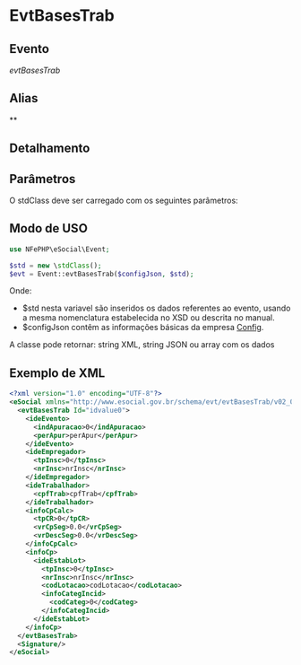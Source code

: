 # EvtBasesTrab

## Evento
 *evtBasesTrab*

## Alias
 **


## Detalhamento



## Parâmetros
O stdClass deve ser carregado com os seguintes parâmetros:



## Modo de USO

```php
use NFePHP\eSocial\Event;

$std = new \stdClass();
$evt = Event::evtBasesTrab($configJson, $std);
```

Onde:
- $std nesta variavel são inseridos os dados referentes ao evento, usando a mesma nomenclatura estabelecida no XSD ou descrita no manual.
- $configJson contêm as informações básicas da empresa [Config](Config.md).

A classe pode retornar: string XML, string JSON ou array com os dados


## Exemplo de XML

```xml
<?xml version="1.0" encoding="UTF-8"?>
<eSocial xmlns="http://www.esocial.gov.br/schema/evt/evtBasesTrab/v02_02_01" xmlns:xsi="http://www.w3.org/2001/XMLSchema-instance" xsi:schemaLocation="http://www.esocial.gov.br/schema/evt/evtBasesTrab/v02_02_01 ../schemes/evtBasesTrab.xsd ">
  <evtBasesTrab Id="idvalue0">
    <ideEvento>
      <indApuracao>0</indApuracao>
      <perApur>perApur</perApur>
    </ideEvento>
    <ideEmpregador>
      <tpInsc>0</tpInsc>
      <nrInsc>nrInsc</nrInsc>
    </ideEmpregador>
    <ideTrabalhador>
      <cpfTrab>cpfTrab</cpfTrab>
    </ideTrabalhador>
    <infoCpCalc>
      <tpCR>0</tpCR>
      <vrCpSeg>0.0</vrCpSeg>
      <vrDescSeg>0.0</vrDescSeg>
    </infoCpCalc>
    <infoCp>
      <ideEstabLot>
        <tpInsc>0</tpInsc>
        <nrInsc>nrInsc</nrInsc>
        <codLotacao>codLotacao</codLotacao>
        <infoCategIncid>
          <codCateg>0</codCateg>
        </infoCategIncid>
      </ideEstabLot>
    </infoCp>
  </evtBasesTrab>
  <Signature/>
</eSocial>

```

